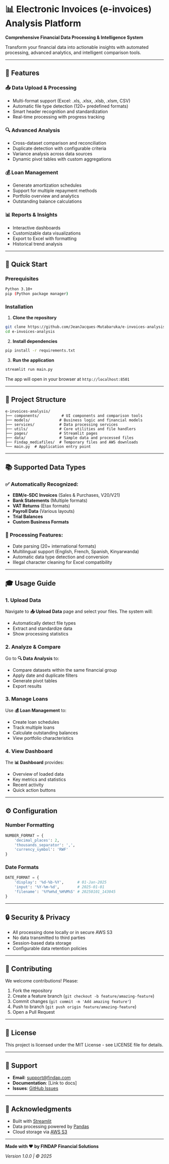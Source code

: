 # 📊 Electronic Invoices (e-invoices) Analysis Platform

**Comprehensive Financial Data Processing & Intelligence System**

Transform your financial data into actionable insights with automated processing, advanced analytics, and intelligent comparison tools.

---

## 🎯 Features

### 📤 **Data Upload & Processing**
- Multi-format support (Excel: .xls, .xlsx, .xlsb, .xlsm, CSV)
- Automatic file type detection (120+ predefined formats)
- Smart header recognition and standardization
- Real-time processing with progress tracking

### 🔍 **Advanced Analysis**
- Cross-dataset comparison and reconciliation
- Duplicate detection with configurable criteria
- Variance analysis across data sources
- Dynamic pivot tables with custom aggregations

### 💰 **Loan Management**
- Generate amortization schedules
- Support for multiple repayment methods
- Portfolio overview and analytics
- Outstanding balance calculations

### 📊 **Reports & Insights**
- Interactive dashboards
- Customizable data visualizations
- Export to Excel with formatting
- Historical trend analysis

---

## 🚀 Quick Start

### Prerequisites
```bash
Python 3.10+
pip (Python package manager)
```

### Installation

1. **Clone the repository**
```bash
git clone https://github.com/JeanJacques-Mutabaruka/e-invoices-analysis.git
cd e-invoices-analysis
```

2. **Install dependencies**
```bash
pip install -r requirements.txt
```

3. **Run the application**
```bash
streamlit run main.py
```

The app will open in your browser at `http://localhost:8501`

---

## 📁 Project Structure

```
e-invoices-analysis/
├── components/          # UI components and comparison tools
├── models/             # Business logic and financial models
├── services/           # Data processing services
├── utils/              # Core utilities and file handlers
├── pages/              # Streamlit pages
├── data/               # Sample data and processed files
├── Findap_mediafiles/  # Temporary files and AWS downloads
└── main.py  # Application entry point
```

---

## 📚 Supported Data Types

### ✅ Automatically Recognized:
- **EBM/e-SDC Invoices** (Sales & Purchases, V20/V21)
- **Bank Statements** (Multiple formats)
- **VAT Returns** (Etax formats)
- **Payroll Data** (Various layouts)
- **Trial Balances**
- **Custom Business Formats**

### 🔧 Processing Features:
- Date parsing (20+ international formats)
- Multilingual support (English, French, Spanish, Kinyarwanda)
- Automatic data type detection and conversion
- Illegal character cleaning for Excel compatibility

---

## 🎓 Usage Guide

### 1. Upload Data
Navigate to **📤 Upload Data** page and select your files. The system will:
- Automatically detect file types
- Extract and standardize data
- Show processing statistics

### 2. Analyze & Compare
Go to **🔍 Data Analysis** to:
- Compare datasets within the same financial group
- Apply date and duplicate filters
- Generate pivot tables
- Export results

### 3. Manage Loans
Use **💰 Loan Management** to:
- Create loan schedules
- Track multiple loans
- Calculate outstanding balances
- View portfolio characteristics

### 4. View Dashboard
The **📊 Dashboard** provides:
- Overview of loaded data
- Key metrics and statistics
- Recent activity
- Quick action buttons

---

## ⚙️ Configuration

### Number Formatting
```python
NUMBER_FORMAT = {
    'decimal_places': 2,
    'thousands_separator': ',',
    'currency_symbol': 'RWF'
}
```

### Date Formats
```python
DATE_FORMAT = {
    'display': '%d-%b-%Y',      # 01-Jan-2025
    'input': '%Y-%m-%d',        # 2025-01-01
    'filename': '%Y%m%d_%H%M%S' # 20250101_143045
}
```

---

## 🔒 Security & Privacy

- All processing done locally or in secure AWS S3
- No data transmitted to third parties
- Session-based data storage
- Configurable data retention policies

---

## 🤝 Contributing

We welcome contributions! Please:
1. Fork the repository
2. Create a feature branch (`git checkout -b feature/amazing-feature`)
3. Commit changes (`git commit -m 'Add amazing feature'`)
4. Push to branch (`git push origin feature/amazing-feature`)
5. Open a Pull Request

---

## 📝 License

This project is licensed under the MIT License - see LICENSE file for details.

---

## 📧 Support

- **Email**: support@findap.com
- **Documentation**: [Link to docs]
- **Issues**: [GitHub Issues](https://github.com/JeanJacques-Mutabaruka/e-invoices-analysis/issues)

---

## 🙏 Acknowledgments

- Built with [Streamlit](https://streamlit.io/)
- Data processing powered by [Pandas](https://pandas.pydata.org/)
- Cloud storage via [AWS S3](https://aws.amazon.com/s3/)

---

**Made with ❤️ by FINDAP Financial Solutions**

*Version 1.0.0 | © 2025*
